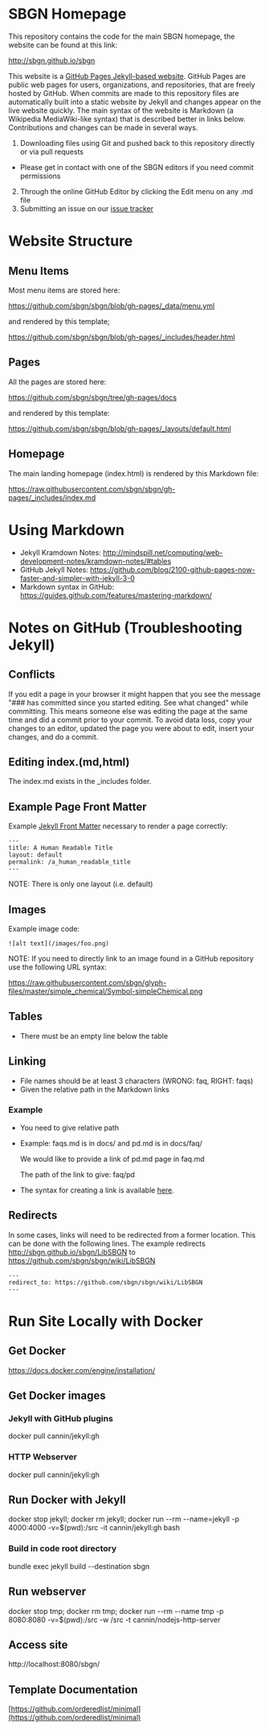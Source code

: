 # SBGN Homepage

This repository contains the code for the main SBGN homepage, the website can be found at this link:

http://sbgn.github.io/sbgn

This website is a [GitHub Pages Jekyll-based website](https://jekyllrb.com/docs/github-pages/). GitHub Pages are public web pages for users, organizations, and repositories, that are freely hosted by GitHub. When commits are made to this repository files are automatically built into a static website by Jekyll and changes appear on the live website quickly. The main syntax of the website is Markdown (a Wikipedia MediaWiki-like syntax) that is described better in links below. Contributions and changes can be made in several ways. 

1. Downloading files using Git and pushed back to this repository directly or via pull requests 
 * Please get in contact with one of the SBGN editors if you need commit permissions
2. Through the online GitHub Editor by clicking the Edit menu on any .md file
3. Submitting an issue on our [issue tracker](https://github.com/sbgn/sbgn/issues) 

# Website Structure

## Menu Items 

Most menu items are stored here: 

https://github.com/sbgn/sbgn/blob/gh-pages/_data/menu.yml

and rendered by this template;

https://github.com/sbgn/sbgn/blob/gh-pages/_includes/header.html

## Pages

All the pages are stored here: 

https://github.com/sbgn/sbgn/tree/gh-pages/docs

and rendered by this template:

https://github.com/sbgn/sbgn/blob/gh-pages/_layouts/default.html

## Homepage 

The main landing homepage (index.html) is rendered by this Markdown file: 

https://raw.githubusercontent.com/sbgn/sbgn/gh-pages/_includes/index.md

# Using Markdown

* Jekyll Kramdown Notes: http://mindspill.net/computing/web-development-notes/kramdown-notes/#tables
* GitHub Jekyll Notes: https://github.com/blog/2100-github-pages-now-faster-and-simpler-with-jekyll-3-0
* Markdown syntax in GitHub: https://guides.github.com/features/mastering-markdown/

# Notes on GitHub (Troubleshooting Jekyll)

## Conflicts

If you edit a page in your browser it might happen that you see the message
"### has committed since you started editing. See what changed" while committing.
This means someone else was editing the page at the same time and did a commit prior to your commit.
To avoid data loss, copy your changes to an editor, updated the page you were about to edit, insert your changes, and do a commit.

## Editing index.(md,html)

The index.md exists in the _includes folder.

## Example Page Front Matter

Example [Jekyll Front Matter](https://jekyllrb.com/docs/frontmatter/) necessary to render a page correctly: 

    ---
    title: A Human Readable Title
    layout: default
    permalink: /a_human_readable_title
    ---

NOTE: There is only one layout (i.e. default)

## Images
Example image code: 

    ![alt text](/images/foo.png)

NOTE: If you need to directly link to an image found in a GitHub repository use the following URL syntax: 

https://raw.githubusercontent.com/sbgn/glyph-files/master/simple_chemical/Symbol-simpleChemical.png
    
## Tables
* There must be an empty line below the table

## Linking
* File names should be at least 3 characters (WRONG: faq, RIGHT: faqs)
* Given the relative path in the Markdown links

### Example
* You need to give relative path
 * Example: faqs.md is in docs/ and pd.md is in docs/faq/

   We would like to provide a link of pd.md page in faq.md

   The path of the link to give: faq/pd
 * The syntax for creating a link is available [here](https://guides.github.com/features/mastering-markdown/).

## Redirects 
In some cases, links will need to be redirected from a former location. This can be done with the following lines. The example redirects http://sbgn.github.io/sbgn/LibSBGN to https://github.com/sbgn/sbgn/wiki/LibSBGN

    ---
    redirect_to: https://github.com/sbgn/sbgn/wiki/LibSBGN
    ---

# Run Site Locally with Docker

## Get Docker
https://docs.docker.com/engine/installation/

## Get Docker images

### Jekyll with GitHub plugins
docker pull cannin/jekyll:gh

### HTTP Webserver
docker pull cannin/jekyll:gh

## Run Docker with Jekyll
docker stop jekyll; docker rm jekyll; docker run --rm --name=jekyll -p 4000:4000 -v=$(pwd):/src -it cannin/jekyll:gh bash

### Build in code root directory
bundle exec jekyll build --destination sbgn

## Run webserver
docker stop tmp; docker rm tmp; docker run --rm --name tmp -p 8080:8080 -v=$(pwd):/src -w /src -t cannin/nodejs-http-server

## Access site
http://localhost:8080/sbgn/

## Template Documentation
[https://github.com/orderedlist/minimal](https://github.com/orderedlist/minimal)
